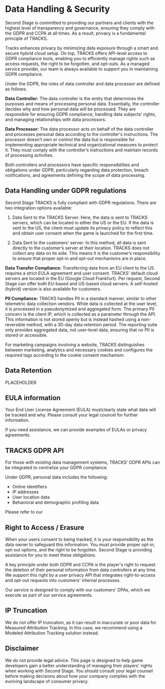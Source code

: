 # Data Handling & Security

Second Stage is committed to providing our partners and clients with the highest level of transparency and governance, ensuring they comply with the GDPR and CCPA at all times. As a result, privacy is a fundamental principle of TRACKS.

Tracks enhances privacy by minimizing data exposure through a smart and secure hybrid cloud setup. On top, TRACKS offers API-level access to GDPR compliance tools, enabling you to efficiently manage rights such as access requests, the right to be forgotten, and opt-outs. As a managed service provider, our team is always available to support you in maintaining GDPR compliance.

Under the GDPR, the roles of data controller and data processor are defined as follows:

**Data Controller:** The data controller is the entity that determines the purposes and means of processing personal data. Essentially, the controller decides why and how personal data will be processed. They are responsible for ensuring GDPR compliance, handling data subjects' rights, and managing relationships with data processors.

**Data Processor:** The data processor acts on behalf of the data controller and processes personal data according to the controller's instructions. The processor doesn't own or control the data but is responsible for implementing appropriate technical and organizational measures to protect it. They must comply with the controller’s instructions and maintain records of processing activities.

Both controllers and processors have specific responsibilities and obligations under GDPR, particularly regarding data protection, breach notifications, and agreements defining the scope of data processing.

## Data Handling under GDPR regulations

Second Stage TRACKS is fully compliant with GDPR regulations. There are two integration options available:

1. Data Sent to the TRACKS Server: Here, the data is sent to TRACKS servers, which can be located in either the US or the EU. If the data is sent to the US, the client must update its privacy policy to reflect this and obtain user consent when the game is launched for the first time.

2. Data Sent to the customers’ server: In this method, all data is sent directly to the customer’s server at their location. TRACKS does not collect any data on its side. This means it is the customer’s responsibility to ensure that proper opt-in and opt-out mechanisms are in place. 

**Data Transfer Compliance:** Transferring data from an EU client to the US requires a strict EULA agreement and user consent. TRACKS’ default cloud servers are located in the EU (Google Cloud Frankfurt). Per request, Second Stage can offer both EU-based and US-based cloud servers. A self-hosted (hybrid) version is also available for customers.

**PII Compliance:** TRACKS handles PII in a standard manner, similar to other telemetric data collection vendors. While data is collected at the user level, it is processed in a pseudonymized and aggregated form. The primary PII concern is the client IP, which is collected as a parameter through the API. This information is not stored openly but is instead hashed using a non-reversible method, with a 30-day data retention period. The reporting suite only provides aggregated data, not user-level data, ensuring that no PII is stored or accessible.

For marketing campaigns involving a website, TRACKS distinguishes between marketing, analytics and necessary cookies and configures the required tags according to the cookie consent mechanism.

## Data Retention

PLACEHOLDER

## EULA information

Your End User License Agreement (EULA) mustclearly state what data will be tracked and why. Please consult your legal councel for further information.

If you need assistance, we can provide examples of EULAs or privacy agreements.

## TRACKS GDPR API

For those with existing data management systems, TRACKS‘ GDPR APIs can be integrated to centralize your GDPR compliance.

Under GDPR, personal data includes the following:

- Online identifiers
- IP addresses
- User location data
- Behavioral and demographic profiling data

Please refer to our 

## Right to Access / Erasure

When your users consent to being tracked, it is your responsibility as the data owner to safeguard this information. You must provide proper opt-in, opt-out options, and the right to be forgotten. Second Stage is providing assistance for you to meet these obligations.

A key principle under both GDPR and CCPA is the player's right to request the deletion of their personal information from data controllers at any time. We support this right by a user privacy API that integrates right-to-access and opt-out requests into customers' internal processes.

Our service is designed to comply with our customers' DPAs, which we execute as part of our service agreements.

## IP Truncation

We do not offer IP truncation, as it can result in inaccurate or poor data for Measured Attribution Tracking. In this case, we recommend using a Modeled Attribution Tracking solution instead.

## Disclaimer

We do not provide legal advice. This page is designed to help game developers gain a better understanding of managing their players' rights when working with Second Stage. You should consult your legal counsel before making decisions about how your company complies with the evolving landscape of consumer privacy.


